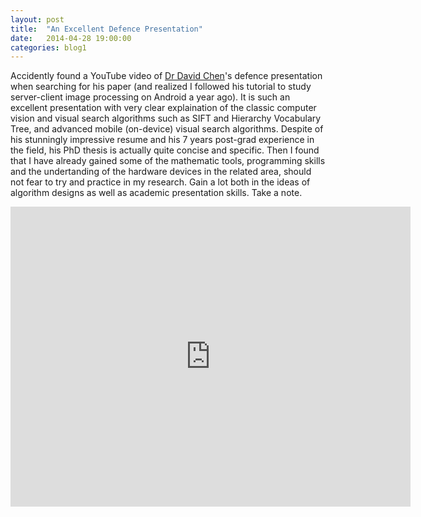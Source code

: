 ```yaml
---
layout: post
title:  "An Excellent Defence Presentation"
date:   2014-04-28 19:00:00
categories: blog1
---
```


Accidently found a YouTube video of [Dr David Chen](http://www.stanford.edu/~dmchen/)'s defence presentation when searching for his paper (and realized I followed his tutorial to study server-client image processing on Android a year ago). It is such an excellent presentation with very clear explaination of the classic computer vision and visual search algorithms such as SIFT and Hierarchy Vocabulary Tree, and advanced mobile (on-device) visual search algorithms. Despite of his stunningly impressive resume and his 7 years post-grad experience in the field, his PhD thesis is actually quite concise and specific. Then I found that I have already gained some of the mathematic tools, programming skills and the undertanding of the hardware devices in the related area, should not fear to try and practice in my research. Gain a lot both in the ideas of algorithm designs as well as academic presentation skills. Take a note.

<div class="video-container">
<iframe class="video-frame"  width="640" height="480" src="http://www.youtube.com/embed/s6Oc88gtZBQ?controls=0&rel=0" frameborder="0" allowfullscreen></iframe>
</div>